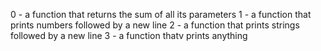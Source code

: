 0 - a function that returns the sum of all its parameters
1 - a function that prints numbers followed by a new line
2 - a function that prints strings followed by a new line
3 - a function thatv prints anything
